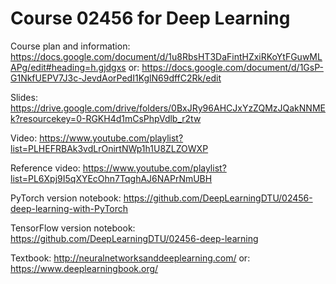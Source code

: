 # Course 02456 for Deep Learning

Course plan and information:
https://docs.google.com/document/d/1u8RbsHT3DaFintHZxiRKoYtFGuwMLAPg/edit#heading=h.gjdgxs
or:
https://docs.google.com/document/d/1GsP-G1NkfUEPV7J3c-JevdAorPedI1KglN69dffC2Rk/edit

Slides: 
https://drive.google.com/drive/folders/0BxJRy96AHCJxYzZQMzJQakNNMEk?resourcekey=0-RGKH4d1mCsPhpVdlb_r2tw

Video:
https://www.youtube.com/playlist?list=PLHEFRBAk3vdLrOnirtNWp1h1U8ZLZOWXP

Reference video:
https://www.youtube.com/playlist?list=PL6Xpj9I5qXYEcOhn7TqghAJ6NAPrNmUBH

PyTorch version notebook:
https://github.com/DeepLearningDTU/02456-deep-learning-with-PyTorch

TensorFlow version notebook:
https://github.com/DeepLearningDTU/02456-deep-learning

Textbook:
http://neuralnetworksanddeeplearning.com/
or:
https://www.deeplearningbook.org/
